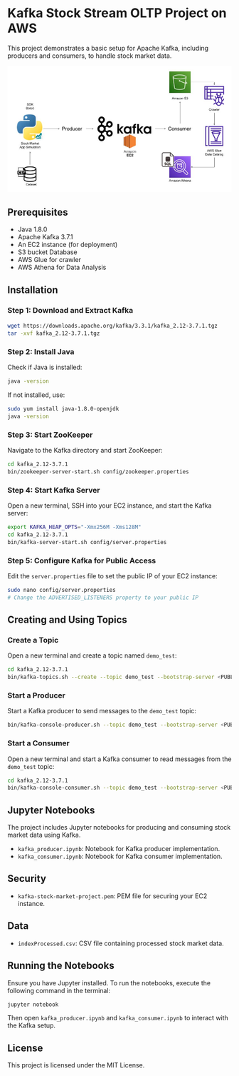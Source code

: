 
# Kafka Stock Stream OLTP Project on AWS

This project demonstrates a basic setup for Apache Kafka, including producers and consumers, to handle stock market data.

![Architecture](Architecture.jpg)

## Prerequisites

- Java 1.8.0
- Apache Kafka 3.7.1
- An EC2 instance (for deployment)
- S3 bucket Database
- AWS Glue for crawler
- AWS Athena for Data Analysis

## Installation

### Step 1: Download and Extract Kafka

```bash
wget https://downloads.apache.org/kafka/3.3.1/kafka_2.12-3.7.1.tgz
tar -xvf kafka_2.12-3.7.1.tgz
```

### Step 2: Install Java

Check if Java is installed:

```bash
java -version
```

If not installed, use:

```bash
sudo yum install java-1.8.0-openjdk
java -version
```

### Step 3: Start ZooKeeper

Navigate to the Kafka directory and start ZooKeeper:

```bash
cd kafka_2.12-3.7.1
bin/zookeeper-server-start.sh config/zookeeper.properties
```

### Step 4: Start Kafka Server

Open a new terminal, SSH into your EC2 instance, and start the Kafka server:

```bash
export KAFKA_HEAP_OPTS="-Xmx256M -Xms128M"
cd kafka_2.12-3.7.1
bin/kafka-server-start.sh config/server.properties
```

### Step 5: Configure Kafka for Public Access

Edit the `server.properties` file to set the public IP of your EC2 instance:

```bash
sudo nano config/server.properties
# Change the ADVERTISED_LISTENERS property to your public IP
```

## Creating and Using Topics

### Create a Topic

Open a new terminal and create a topic named `demo_test`:

```bash
cd kafka_2.12-3.7.1
bin/kafka-topics.sh --create --topic demo_test --bootstrap-server <PUBLIC_IP>:9092 --replication-factor 1 --partitions 1
```

### Start a Producer

Start a Kafka producer to send messages to the `demo_test` topic:

```bash
bin/kafka-console-producer.sh --topic demo_test --bootstrap-server <PUBLIC_IP>:9092
```

### Start a Consumer

Open a new terminal and start a Kafka consumer to read messages from the `demo_test` topic:

```bash
cd kafka_2.12-3.7.1
bin/kafka-console-consumer.sh --topic demo_test --bootstrap-server <PUBLIC_IP>:9092
```

## Jupyter Notebooks

The project includes Jupyter notebooks for producing and consuming stock market data using Kafka.

- `kafka_producer.ipynb`: Notebook for Kafka producer implementation.
- `kafka_consumer.ipynb`: Notebook for Kafka consumer implementation.

## Security

- `kafka-stock-market-project.pem`: PEM file for securing your EC2 instance.

## Data

- `indexProcessed.csv`: CSV file containing processed stock market data.

## Running the Notebooks

Ensure you have Jupyter installed. To run the notebooks, execute the following command in the terminal:

```bash
jupyter notebook
```

Then open `kafka_producer.ipynb` and `kafka_consumer.ipynb` to interact with the Kafka setup.

## License

This project is licensed under the MIT License.
